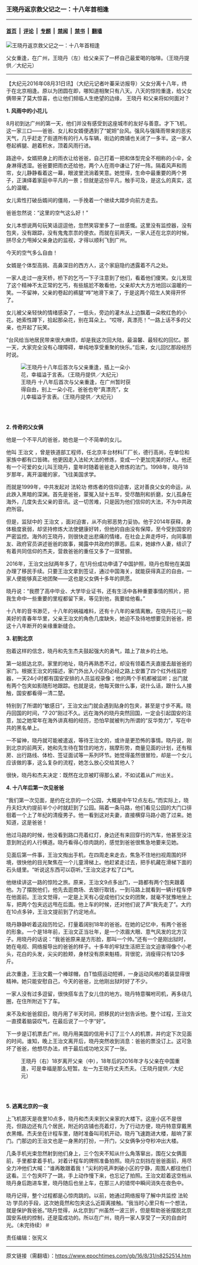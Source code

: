 ### 王晓丹返京救父记之一：十八年首相逢

---

#### [首页](../../../..?n8252514) &nbsp;|&nbsp; [评论](../../../../../epoch-comment?n8252514) &nbsp;|&nbsp; [专题](../../../../../epoch-special?n8252514) &nbsp;|&nbsp; [禁闻](../../../../../epoch-news?n8252514) &nbsp;|&nbsp; [禁书](../../../../../books?n8252514) &nbsp;|&nbsp; [翻墙](https://github.com/gfw-breaker/nogfw/blob/master/README.md?n8252514)


<div><img alt="王晓丹返京救父记之一：十八年首相逢" class="attachment-djy_600_400 size-djy_600_400 wp-post-image" src="https://i.epochtimes.com/assets/uploads/2016/08/NY513-1-4-1-600x400.jpg"/>
<div class="caption">
 <p>
  父女重逢，在广州，王晓丹（左）给父亲买了一杯自己最爱喝的咖啡。（王晓丹提供／大纪元）
 </p>
</div></div><hr/><div class="post_content" id="artbody" itemprop="articleBody">
 <!-- article content begin -->
 <p>
  【大纪元2016年08月31日讯】（大纪元记者叶蓁采访报导）父女分离十八年，终于在北京相逢。原以为团圆在即，哪知道相聚只有八天。八天的惊险重逢，给父女俩带来了莫大惊喜，也让他们频临人生绝望的边缘，
  <ok href="https://www.epochtimes.com/gb/tag/%E7%8E%8B%E6%99%93%E4%B8%B9.html">
   王晓丹
  </ok>
  和父亲将如何面对？
 </p>
 <p>
  <strong>
   1. 风雨中的小花儿
  </strong>
 </p>
 <p>
  8月初到达广州的第一天，他们并没有感受到这座城市的友好与善意。才下飞机，这一家三口——爸爸、女儿和女婿便遇到了“妮妲”台风。强风与强降雨带来的恶劣天气，几乎赶走了街道所有的行人与车辆，街边的商铺也关闭了一多半。这一家人卷起裤腿、趟着积水，顶着风雨行进。
 </p>
 <p>
  路途中，女婿把身上的雨衣让给爸爸，自己打着一把和体型完全不相称的小伞，全身淋得透湿。爸爸要把雨衣还给他，两个人在雨中谦让了好一阵。隔着风声和雨帘，女儿静静看着这一幕，眼波里流淌着笑意。她觉得，生命中最重要的两个男子，正演绎着家庭中平凡的一景；但就是这份平凡，触手可及，是这么的真实，这么的温暖。
 </p>
 <p>
  女儿索性打破岳婿间的僵局，一手挽着一个继续大踏步向前方走去。
 </p>
 <p>
  爸爸忽然说：“这里的空气这么好！”
 </p>
 <p>
  女儿本想说两句玩笑话逗逗他，忽然笑容里多了一丝感慨。这里没有监控器，没有包夹，没有跟踪，没有鬼鬼祟祟的便衣。而就在前两天，一家人还在北京的时候，拼尽全力甩掉父亲身边的监视，才得以顺利飞到广州。
 </p>
 <p>
  今天的空气多么自由！
 </p>
 <p>
  女婿是个体型高挑、高鼻深目的西方人，这个家庭隐约透露着不凡之处。
 </p>
 <p>
  一家人走过一座天桥，桥下的乞丐一下子注意到了他们，看着他们傻笑。女儿发现了这个精神不太正常的乞丐，有些尴尬不敢看他，父亲却大大方方地回以温暖的一笑。一不留神，父亲的卷起的裤腿“哗”地滑下来了，于是这两个陌生人笑得开怀了。
 </p>
 <p>
  女儿被父亲轻快的情绪感染了，一低头，旁边的灌木丛上边飘着一朵枚红色的小花。她索性蹲下，拾起那朵花，别在耳朵上。“哎呀，真漂亮！”一路上话不多的父亲，也开起了玩笑。
 </p>
 <p>
  “台风给当地居民带来很大麻烦，却是我这次回大陆，最温馨、最轻松的回忆。那一天，大家完全没有心理障碍，单纯地享受重聚的快乐。”后来，女儿回忆那段经历时说。
 </p>
 <figure aria-describedby="caption-attachment-8253086" class="wp-caption aligncenter" id="attachment_8253086" style="width: 300px">
  <ok href=" https://i.epochtimes.com/assets/uploads/2016/08/NY513-1-3-1-300x400.jpg" rel="noreferrer noopener" target="_blank">
   <img alt="王晓丹十八年后首次与父亲重逢，插上一朵小花，幸福溢于言表。（王晓丹提供／大纪元）" class="wp-image-8253086 size-small" src="https://i.epochtimes.com/assets/uploads/2016/08/NY513-1-3-1-300x400.jpg"/>
  </ok>
  <br/><figcaption class="wp-caption-text" id="caption-attachment-8253086">
   <ok href="https://www.epochtimes.com/gb/tag/%E7%8E%8B%E6%99%93%E4%B8%B9.html">
    王晓丹
   </ok>
   十八年后首次与父亲重逢，在广州暂时获得自由，别上一朵小花，爸爸也夸“真漂亮”，女儿幸福溢于言表。（王晓丹提供／大纪元）
  </figcaption><br/>
 </figure><br/>
 <p>
  <strong>
   2. 传奇的父女俩
  </strong>
 </p>
 <p>
  他是一个不平凡的爸爸，她也是一个不简单的女儿。
 </p>
 <p>
  他叫
  <ok href="https://www.epochtimes.com/gb/tag/%E7%8E%8B%E6%B2%BB%E6%96%87.html">
   王治文
  </ok>
  ，曾是铁道部工程师，任北京丰台材料厂厂长，德行高尚，在单位和家族中都有口皆碑。他更因走入法轮大法的修炼，变成一个更加完美的好人。他还有一个可爱的女儿叫王晓丹，童年时随着爸爸走入修炼的法门。1998年，晓丹18岁那年，离开温暖的家，飞往美国求学。
 </p>
 <p>
  而就是1999年，中共发起对
  <ok href="https://www.epochtimes.com/gb/tag/%E6%B3%95%E8%BD%AE%E5%8A%9F.html">
   法轮功
  </ok>
  修炼者的信仰迫害，这对善良父女的命运，从此跌入黑暗的深渊。首先是爸爸，蒙冤入狱十五年，受尽酷刑和折磨，女儿孤身在海外，几度失去父亲的音讯。这一切苦难，只是因为他们信仰的大法，不为中共政府所容。
 </p>
 <p>
  但是，监狱中的
  <ok href="https://www.epochtimes.com/gb/tag/%E7%8E%8B%E6%B2%BB%E6%96%87.html">
   王治文
  </ok>
  ，面对迫害，从不向邪恶势力妥协。他于2014年获释，身体极度衰弱，却坚持修炼大法使健康好转，但他的自由没有保障，至今受到国安的严密监控。海外的王晓丹，则很快走出悲痛的情绪，在社会上奔走呼吁，向同事朋友、政府官员讲述爸爸的故事，揭露中共政府的罪恶。后来，她嫁作人妻，结识了有着共同信仰的杰夫，营救爸爸的重任又多了一双臂膀。
 </p>
 <p>
  2016年，王治文出狱两年多了，在1月份成功申请了中国护照，晓丹也帮他在美国办理了移民手续。只要王治文拿到签证，通过中国海关，就能获得真正的自由，一家人便能够真正地团聚——这也是父女俩十多年的夙愿。
 </p>
 <p>
  晓丹说：“我攒了高中毕业、大学毕业证书，还有生活中各种重要事情的照片，把我生命中一些重要的里程都留下来，等见到他，我要给他看。”
 </p>
 <p>
  十八年的音书渺茫，十八年的祸福难料，还有十八年的亲情离散。在晓丹花儿一般美好的青春年华里，父亲王治文的角色几度缺失，她迫不及待地想要见到爸爸，把这十八年断开的亲缘重新缝合。
 </p>
 <p>
  <strong>
   3. 初到北京
  </strong>
 </p>
 <p>
  抱着这样的信念，晓丹和先生杰夫鼓起强大的勇气，踏上了故乡的土地。
 </p>
 <p>
  第一站抵达北京。家里的地址，晓丹再熟悉不过，却没有领着杰夫直接去敲爸爸的家门。根据王治文的描述，家门外出入小区的必经之路上安置了四个红外线监控器，一天24小时都有国安安排的人员监视录像；他的两个手机都被监听；出门就有两个包夹如影随形地跟踪。也就是说，他每天做什么事，说什么话，跟什么人接触，国安都看得一清二楚。
 </p>
 <p>
  特别到了所谓的“敏感日”，王治文出门就会遇到贴身的包夹，甚至是寸步不离。晓丹回国的时间，“7·20”刚过不久。远在海外的晓丹突然回国，一定会引起国安的注意，加之她常年在海外讲真相的经历，恐怕早就被判为所谓的“反华势力”，写在中共的黑名单上。
 </p>
 <p>
  一不留神，晓丹就可能被遣返，等待王治文的，或许是更恐怖的事情。晓丹说，刚到北京的前两天，她和先生待在暂住的地方，揣摩形势，商量见面的计划，还有租房、出行路线、体检、签证面试等一系列环节。她觉得虽然很冒险，却是一个女儿应该做的事，这么复杂的流程，她怎么放心交给其他人？
 </p>
 <p>
  很快，晓丹和杰夫决定：既然在北京被盯得那么紧，不如试着从广州出关。
 </p>
 <p>
  <strong>
   4. 十八年后第一次见爸爸
  </strong>
 </p>
 <p>
  “我们第一次见面，是约在北京的一个公园，大概是中午12点左右。”而实际上，晓丹夫妇大约提前半个小时就赶到了公园。隔着一条马路，他们看见公园的大门口徘徊着一个上了年纪的清瘦男子。他一看到这对夫妻，直接横穿马路小跑了过来。她知道，这是爸爸！
 </p>
 <p>
  他过马路的时候，他没看到路口亮着红灯，身边还有来回穿行的汽车，他甚至没注意到附近的人行横道。晓丹看得心惊肉跳的，感觉到爸爸很焦急地要来见她。
 </p>
 <p>
  见面后第一件事，王治文掏出手机，在四周走来走去，焦急不住地扫视周围的环境，很快他的目光聚焦在一个儿童滑梯上。他赶紧走过去，把手机藏在滑梯下面的石头缝里。“听说这东西可以窃听。”王治文这才松了口气。
 </p>
 <p>
  他继续讲这一路的惊险之旅。原来，王治文9点多出门，一路都有两个包夹跟着他。为了摆脱他们，他先去逛商场、去银行取钱，一到马路上就看到一辆计程车停在他面前。王治文觉得，一定是上天有心促成他们父女的团聚，就毫不犹豫地坐上车，把两个包夹远远甩在后面。他上车的时候，还对他们说了声“我先走了”。大约在10点多钟，王治文提前到了约定地点。
 </p>
 <p>
  晓丹静静听着这段历险记，打量着阔别18年的爸爸。在她的记忆中，有两个爸爸的形象。一个是18年前，王治文正当壮年，是一个浓眉大眼、意气风发的北方汉子。用晓丹的话说：“我爸爸原来是方形脸，那叫一个帅。”还有一个是刚出狱时，她在电视、网络报导出的爸爸的样子。十多年的牢狱生活把王治文迫害得像个小老头，花白的头发，尖尖的脸颊，身材没有原来魁梧，背很驼，消瘦得只有120多斤。
 </p>
 <p>
  此次重逢，王治文戴一个棒球帽，白T恤搭运动短裤，一身运动风格的着装显得很精神。她只能安慰自己，今天的爸爸，比他刚出狱时好了不少。
 </p>
 <p>
  一家人没有过多逗留，很快搭车去了女儿住的地方。晓丹特意嘱咐司机，再多绕几圈，在住所附近下了车。
 </p>
 <p>
  来不及和爸爸叙旧，晓丹用了半天时间，把移民的计划告诉他。整个过程，王治文一直摸着脑袋叹气，在最后说了一个字“好”。
 </p>
 <p>
  下一步是订机票去广州，晓丹用美国的信用卡订了三个人的机票，并约定下次见面的时间。谁知，晚上王治文离开后，晓丹突然收到消息：爸爸的票没订上。这可急坏了爸爸，他想尽办法，终于最后成功地又买了一张。
 </p>
 <figure class="wp-caption aligncenter" style="width: 450px">
  <ok href=" https://i.epochtimes.com/assets/uploads/2016/08/NY513-1-1-450x338.jpg" rel="noreferrer noopener" target="_blank">
   <img alt="" class="" src="//i.epochtimes.com/assets/uploads/2016/08/NY513-1-1-450x338.jpg"/>
  </ok>
  <br/><figcaption class="wp-caption-text">
   王晓丹（右）18岁离开父亲（中），18年后的2016年才与父亲在中国重逢，可是幸福是那么短暂。左一为王晓丹丈夫杰夫。（王晓丹提供／大纪元）
  </figcaption><br/>
 </figure><br/>
 <p>
  <strong>
   5. 逃离北京的一夜
  </strong>
 </p>
 <p>
  上飞机那天是夜里10点多，晓丹和杰夫来到父亲家的大楼下。这座小区不是很亮，但路边还有几个居民，附近的店铺也亮着灯，为了行动方便，晓丹特意穿戴黑衣黑帽。杰夫坐在计程车里，随时准备叫司机开动，晓丹飞速跑进大楼，敲响了家门。门那边的王治文也是一身黑的打扮，一开门，父女俩争分夺秒冲出大楼。
 </p>
 <p>
  几条手机光束忽然射到他们身上，三个包夹不知从什么角落窜出，围在父女俩面前，手里都拿着手机，对着计程车的牌照准备拍照。晓丹立刻挡在爸爸面前，用尽全力冲他们大喊：“谁再敢跟着我！”尖利的吼声刺破小区的宁静，周围人都往他们这看。三个包夹吓了一跳，手上动作慢下来，也忘记了拍照。王治文趁着这空档从晓丹身后跑进车里，晓丹随后也坐上车，在那三人的错愕中瞬间消失在夜色中。
 </p>
 <p>
  晓丹记得，整个过程都是心惊肉跳的。以前，她通过网络报导了解中共监控
  <ok href="https://www.epochtimes.com/gb/tag/%E6%B3%95%E8%BD%AE%E5%8A%9F.html">
   法轮功
  </ok>
  学员的手段，这次她竟然和包夹这么近距离接触。“我当时心里只有一个想法，就是保护我爸爸。”晓丹觉得，从北京到广州虽然一波三折，但是帮助爸爸摆脱北京国安系统的控制，还是蛮成功的。所以在广州，晓丹一家人享受了一天的自由时光。（未完待续）＃
 </p>
 <p>
  责任编辑：张宪义
 </p>
 <!-- article content end -->
 <div id="below_article_ad">
 </div>
</div>


---

原文链接（需翻墙）：https://www.epochtimes.com/gb/16/8/31/n8252514.htm